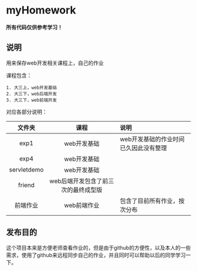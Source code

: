 # myHomework

**所有代码仅供参考学习！**

## 说明

用来保存web开发相关课程上，自己的作业

课程包含：

    1. 大三上，web开发基础
    2. 大三下，web后端开发
    3. 大三下，web前端开发

对应各部分说明：

|文件夹|课程|说明|
|:--:|:--:|:--|
exp1| web开发基础|web开发基础的作业时间已久因此没有整理
exp4| web开发基础|
servletdemo| web开发基础|
friend|web后端开发包含了前三次的最终成型版
前端作业|web前端作业|包含了目前所有作业，按次分布

## 发布目的

这个项目本来是方便老师查看作业的，但是由于github的方便性，以及本人的一些需求，使用了github来远程同步自己的作业，并且同时可以帮助以后的同学学习一下。
